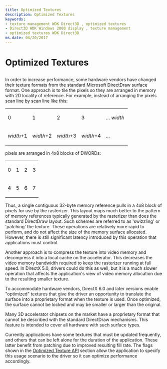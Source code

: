 ```yaml
---
title: Optimized Textures
description: Optimized Textures
keywords:
- texture management WDK Direct3D , optimized textures
- Direct3D WDK Windows 2000 display , texture management
- optimized textures WDK Direct3D
ms.date: 04/20/2017
---
```


# Optimized Textures


## <span id="ddk_optimized_textures_gg"></span><span id="DDK_OPTIMIZED_TEXTURES_GG"></span>


In order to increase performance, some hardware vendors have changed their texture formats from the standard Microsoft DirectDraw surface format. One approach is to tile the pixels so they are arranged in memory with 2D locality of reference. For example, instead of arranging the pixels scan line by scan line like this:

<table>
<colgroup>
<col width="20%" />
<col width="20%" />
<col width="20%" />
<col width="20%" />
<col width="20%" />
</colgroup>
<tbody>
<tr class="odd">
<td align="left"><p>0</p></td>
<td align="left"><p>1</p></td>
<td align="left"><p>2</p></td>
<td align="left"><p>3</p></td>
<td align="left"><p>... <em>width</em></p></td>
</tr>
<tr class="even">
<td align="left"><p><em>width</em>+1</p></td>
<td align="left"><p><em>width</em>+2</p></td>
<td align="left"><p><em>width</em>+3</p></td>
<td align="left"><p><em>width</em>+4</p></td>
<td align="left"><p>...</p></td>
</tr>
</tbody>
</table>

 

pixels are arranged in 4x8 blocks of DWORDs:

<table>
<colgroup>
<col width="25%" />
<col width="25%" />
<col width="25%" />
<col width="25%" />
</colgroup>
<tbody>
<tr class="odd">
<td align="left"><p>0</p></td>
<td align="left"><p>1</p></td>
<td align="left"><p>2</p></td>
<td align="left"><p>3</p></td>
</tr>
<tr class="even">
<td align="left"><p>4</p></td>
<td align="left"><p>5</p></td>
<td align="left"><p>6</p></td>
<td align="left"><p>7</p></td>
</tr>
</tbody>
</table>

 

Thus, a single contiguous 32-byte memory reference pulls in a 4x8 block of pixels for use by the rasterizer. This layout maps much better to the pattern of memory references typically generated by the rasterizer than does the standard DirectDraw layout. Such schemes are referred to as 'swizzling' or 'patching' the texture. These operations are relatively more rapid to perform, and do not affect the size of the memory surface allocated. However, there is still significant latency introduced by this operation that applications must control.

Another approach is to compress the texture into video memory and decompress it into a local cache on the accelerator. This decreases the video memory bandwidth required to keep the rasterizer running at full speed. In DirectX 5.0, drivers could do this as well, but it is a much slower operation that affects the application's view of video memory allocation due to the resulting smaller texture.

To accommodate hardware vendors, DirectX 6.0 and later versions enable "optimized" textures that give the driver an opportunity to translate the surface into a proprietary format when the texture is used. Once optimized, the surface cannot be locked and may be smaller or larger than the original.

Many 3D accelerator chipsets on the market have a proprietary format that cannot be described with the standard DirectDraw mechanisms. This feature is intended to cover all hardware with such surface types.

Currently applications have some textures that must be updated frequently, and others that can be left alone for the duration of the application. These latter benefit from patching due to improved resulting fill rate. The flags shown in the [Optimized Texture API](optimized-texture-api.md) section allow the application to specify this usage scenario to the driver so it can optimize performance accordingly.

 

 





